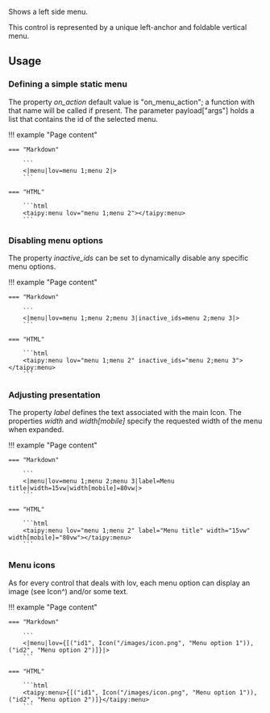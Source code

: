 Shows a left side menu.

This control is represented by a unique left-anchor and foldable vertical menu.

## Usage

### Defining a simple static menu

The property _on_action_ default value is "on_menu_action"; a function with that name will be called if present.
The parameter payload["args"] holds a list that contains the id of the selected menu.

!!! example "Page content"

    === "Markdown"

        ```
        <|menu|lov=menu 1;menu 2|>
        ```
  
    === "HTML"

        ```html
        <taipy:menu lov="menu 1;menu 2"></taipy:menu>
        ```

### Disabling menu options

The property _inactive_ids_ can be set to dynamically disable any specific menu options.

!!! example "Page content"

    === "Markdown"

        ```
        <|menu|lov=menu 1;menu 2;menu 3|inactive_ids=menu 2;menu 3|>
        ```
  
    === "HTML"

        ```html
        <taipy:menu lov="menu 1;menu 2" inactive_ids="menu 2;menu 3"></taipy:menu>
        ```

### Adjusting presentation

The property _label_ defines the text associated with the main Icon.
The properties _width_ and _width[mobile]_ specify the requested width of the menu when expanded.

!!! example "Page content"

    === "Markdown"

        ```
        <|menu|lov=menu 1;menu 2;menu 3|label=Menu title|width=15vw|width[mobile]=80vw|>
        ```
  
    === "HTML"

        ```html
        <taipy:menu lov="menu 1;menu 2" label="Menu title" width="15vw" width[mobile]="80vw"></taipy:menu>
        ```

### Menu icons

As for every control that deals with lov, each menu option can display an image (see Icon^) and/or some text.

!!! example "Page content"

    === "Markdown"

        ```
        <|menu|lov={[("id1", Icon("/images/icon.png", "Menu option 1")), ("id2", "Menu option 2")]}|>
        ```
  
    === "HTML"

        ```html
        <taipy:menu>{[("id1", Icon("/images/icon.png", "Menu option 1")), ("id2", "Menu option 2")]}</taipy:menu>
        ```


